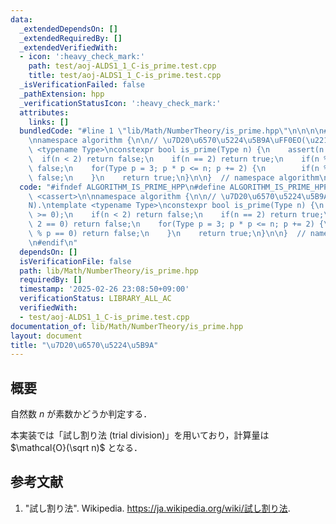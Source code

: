 ```yaml
---
data:
  _extendedDependsOn: []
  _extendedRequiredBy: []
  _extendedVerifiedWith:
  - icon: ':heavy_check_mark:'
    path: test/aoj-ALDS1_1_C-is_prime.test.cpp
    title: test/aoj-ALDS1_1_C-is_prime.test.cpp
  _isVerificationFailed: false
  _pathExtension: hpp
  _verificationStatusIcon: ':heavy_check_mark:'
  attributes:
    links: []
  bundledCode: "#line 1 \"lib/Math/NumberTheory/is_prime.hpp\"\n\n\n\n#include <cassert>\n\
    \nnamespace algorithm {\n\n// \u7D20\u6570\u5224\u5B9A\uFF0EO(\u221AN).\ntemplate\
    \ <typename Type>\nconstexpr bool is_prime(Type n) {\n    assert(n >= 0);\n  \
    \  if(n < 2) return false;\n    if(n == 2) return true;\n    if(n % 2 == 0) return\
    \ false;\n    for(Type p = 3; p * p <= n; p += 2) {\n        if(n % p == 0) return\
    \ false;\n    }\n    return true;\n}\n\n}  // namespace algorithm\n\n\n"
  code: "#ifndef ALGORITHM_IS_PRIME_HPP\n#define ALGORITHM_IS_PRIME_HPP 1\n\n#include\
    \ <cassert>\n\nnamespace algorithm {\n\n// \u7D20\u6570\u5224\u5B9A\uFF0EO(\u221A\
    N).\ntemplate <typename Type>\nconstexpr bool is_prime(Type n) {\n    assert(n\
    \ >= 0);\n    if(n < 2) return false;\n    if(n == 2) return true;\n    if(n %\
    \ 2 == 0) return false;\n    for(Type p = 3; p * p <= n; p += 2) {\n        if(n\
    \ % p == 0) return false;\n    }\n    return true;\n}\n\n}  // namespace algorithm\n\
    \n#endif\n"
  dependsOn: []
  isVerificationFile: false
  path: lib/Math/NumberTheory/is_prime.hpp
  requiredBy: []
  timestamp: '2025-02-26 23:08:50+09:00'
  verificationStatus: LIBRARY_ALL_AC
  verifiedWith:
  - test/aoj-ALDS1_1_C-is_prime.test.cpp
documentation_of: lib/Math/NumberTheory/is_prime.hpp
layout: document
title: "\u7D20\u6570\u5224\u5B9A"
---
```



## 概要

自然数 $n$ が素数かどうか判定する．

本実装では「試し割り法 (trial division)」を用いており，計算量は $\mathcal{O}(\sqrt n)$ となる．


## 参考文献

1. "試し割り法". Wikipedia. <https://ja.wikipedia.org/wiki/試し割り法>.
